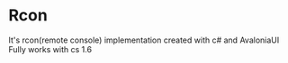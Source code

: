 # Rcon
It's rcon(remote console) implementation created with c# and AvaloniaUI
Fully works with cs 1.6
